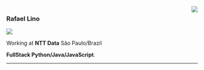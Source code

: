 <img align='right' src="https://github-readme-stats.vercel.app/api?username=Rafaellinos&show_icons=true&title_color=783c00&text_color=af552e&icon_color=783c00&bg_color=f8efd4&cache_seconds=2300">

### Rafael Lino

<img src="https://img.shields.io/static/v1?label=Overview&message=Rafael&color=f8efd4&style=for-the-badge&logo=GitHub">

<p>

Working at **NTT Data** São Paulo/Brazil<br/>

**FullStack Python/Java/JavaScript**.

</p>
<hr>
